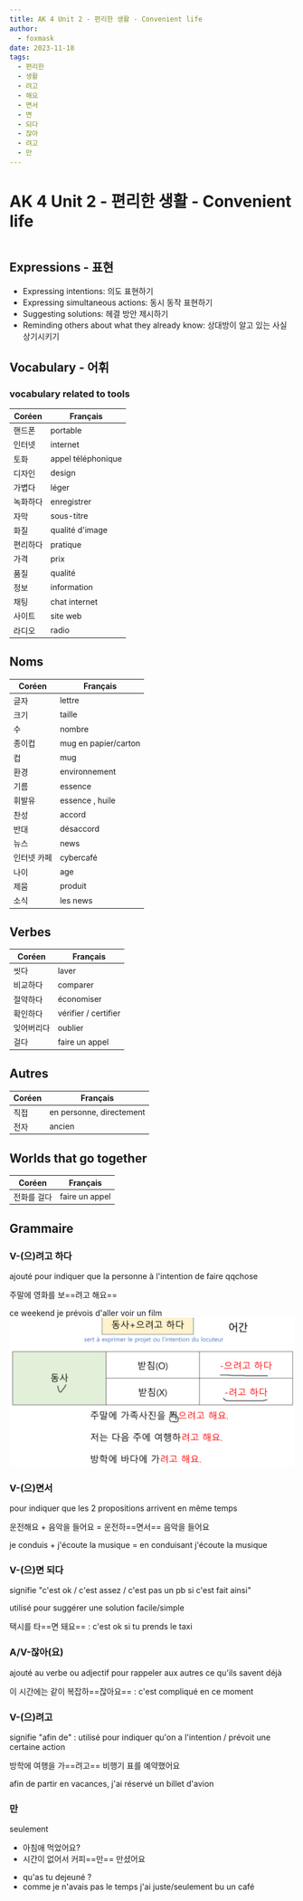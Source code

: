 ```yaml
---
title: AK 4 Unit 2 - 편리한 생활 - Convenient life
author:
  - foxmask
date: 2023-11-18
tags:
  - 편리한
  - 생활
  - 려고
  - 해요
  - 면서
  - 면
  - 되다
  - 잖아
  - 려고
  - 만
---
```

# AK 4 Unit 2 - 편리한 생활 - Convenient life

```table-of-contents
```
## Expressions - 표현

* Expressing intentions: 의도 표현하기
* Expressing simultaneous actions: 동시 동작 표현하기
* Suggesting solutions:  헤결 방안 제시하기
* Reminding others about what they already know:  상대방이 알고 있는 사실 상기시키기

## Vocabulary - 어휘
### vocabulary related to tools

| Coréen | Français           |
| ------ | ------------------ |
| 핸드폰       | portable           |
| 인터넷       | internet           |
| 토화       | appel téléphonique |
| 디자인       | design             |
| 가볍다       | léger              |
| 녹화하다       | enregistrer        |
| 자막       | sous-titre         |
| 화질       | qualité d'image    |
| 편리하다       | pratique               |
| 가격       | prix               |
| 품질       | qualité            |
| 정보       | information        |
| 채팅       | chat internet      |
| 사이트       | site web           |
| 라디오       | radio                   |
## Noms

| Coréen | Français             |
| ------ | -------------------- |
| 글자       | lettre               |
| 크기       | taille               |
| 수       | nombre               |
| 종이컵       | mug en papier/carton |
| 컵       | mug                  |
| 환경       | environnement        |
| 기름       | essence              |
| 휘발유 | essence , huile 
| 찬성       | accord               |
| 반대       | désaccord            |
| 뉴스       | news                 |
| 인터넷 카페       | cybercafé            |
| 나이       | age                  |
| 제뭄       | produit              |
| 소식 | les news |
## Verbes

| Coréen | Français             |
| ------ | -------------------- |
| 씻다     | laver                |
| 비교하다   | comparer             |
| 절약하다   | économiser           |
| 확인하다   | vérifier / certifier |
| 잊어버리다  | oublier              |
| 걸다     | faire un appel       |
## Autres

| Coréen | Français                 |
| ------ | ------------------------ |
| 직접   | en personne, directement |
| 전자       | ancien                          |
## Worlds that go together

| Coréen | Français |
| ------ | -------- |
| 전화를 걸다       | faire un appel         |
## Grammaire

### V-(으)려고 하다

ajouté pour indiquer que la personne à l'intention de faire qqchose

주말에 영화를 보==려고 해요== 

ce weekend je prévois d'aller voir un film
![](Cours/Unit%202/2023_11_18-regle-으-려고-하다-avoir-le-projet-de.png)

### V-(으)면서

pour indiquer que les 2 propositions arrivent en même temps

운전해요 + 음악을 들어요 = 운전하==면서== 음악을 들어요

je conduis + j'écoute la musique = en conduisant j'écoute la musique

### V-(으)면 되다
signifie "c'est ok / c'est assez / c'est pas un pb si c'est fait ainsi" 

utilisé pour suggérer une solution facile/simple

택시를 타==면 돼요== : c'est ok si tu prends le taxi

### A/V-잖아(요)

ajouté au verbe ou adjectif pour rappeler aux autres ce qu'ils savent déjà

이 시간에는 같이 복잡하==잖아요== : c'est compliqué en ce moment

### V-(으)려고

signifie "afin de" : utilisé pour indiquer qu'on a l'intention / prévoit une certaine action

방학에 여행을 가==려고== 비행기 표를 예약했어요

afin de partir en vacances, j'ai réservé un billet d'avion

### 만

seulement

- 아침애 먹었어요?
- 시간이 없어서 커피==만== 만셨어요

* qu'as tu dejeuné ?
* comme je n'avais pas le temps j'ai juste/seulement bu un café